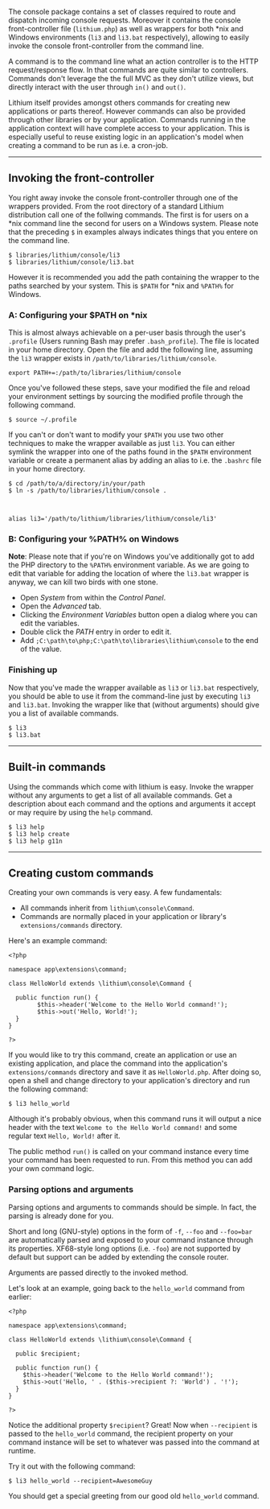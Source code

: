 
The console package contains a set of classes required to route and dispatch
incoming console requests. Moreover it contains the console front-controller
file (`lithium.php`) as well as wrappers for both *nix and Windows environments
(`li3` and `li3.bat` respectively), allowing to easily invoke the
console front-controller from the command line.

A command is to the command line what an action controller is to the HTTP
request/response flow. In that commands are quite similar to controllers.
Commands don't leverage the the full MVC as they don't utilize views, but
directly interact with the user through `in()` and `out()`.

Lithium itself provides amongst others commands for creating new applications
or parts thereof. However commands can also be provided through other libraries
or by your application. Commands running in the application context will have
complete access to your application. This is especially useful to reuse
existing logic in an application's model when creating a command to be run as
i.e. a cron-job.

-----

## Invoking the front-controller ##

You right away invoke the console front-controller through one of the wrappers
provided. From the root directory of a standard Lithium distribution call  one
of the follwing commands. The first is for users on a *nix command line the
second for users on a Windows system. Please note that the preceding `$` in
examples always indicates things that you entere on the command line.

    $ libraries/lithium/console/li3
    $ libraries/lithium/console/li3.bat


However it is recommended you add the path containing the wrapper to the paths
searched by your system. This is `$PATH` for *nix and `%PATH%` for Windows.


### A: Configuring your $PATH on *nix ###

This is almost always achievable on a per-user basis through the user's
`.profile` (Users running Bash may prefer `.bash_profile`). The file is located
in your home directory.  Open the file and add the following line, assuming the
`li3` wrapper exists in `/path/to/libraries/lithium/console`.

    export PATH+=:/path/to/libraries/lithium/console


Once you've followed these steps, save your modified the file and reload your environment settings
by sourcing the modified profile through the following command.

    $ source ~/.profile


If you can't or don't want to modify your `$PATH` you use two other techniques
to make the wrapper available as just `li3`.  You can either symlink the
wrapper into one of the paths found in the `$PATH` environment variable or
create a permanent alias by adding an alias to i.e. the `.bashrc` file in your
home directory.

    $ cd /path/to/a/directory/in/your/path
    $ ln -s /path/to/libraries/lithium/console .



    alias li3='/path/to/lithium/libraries/lithium/console/li3'


### B: Configuring your %PATH% on Windows ###

**Note**: Please note that if you're on  Windows you've additionally got to add the PHP directory to
  the `%PATH%` environment variable. As we are going to edit that variable for adding
  the location of where the `li3.bat` wrapper is anyway, we can kill two birds with one stone.

 * Open _System_ from within the _Control Panel_.
 * Open the _Advanced_ tab.
 * Clicking the _Environment Variables_ button open a dialog where you can edit the variables.
 * Double click the _PATH_ entry in order to edit it.
 * Add `;C:\path\to\php;C:\path\to\libraries\lithium\console` to the end of the value.

### Finishing up ###

Now that you've made the wrapper available as `li3` or `li3.bat` respectively,
you should be able to use it from the command-line just by executing `li3` and
`li3.bat`. Invoking the wrapper like that (without arguments) should give you a
list of available commands.

    $ li3
    $ li3.bat

-----

## Built-in commands ##

Using the commands which come with lithium is easy. Invoke the wrapper without
any arguments to get a list of all available commands. Get a description about
each command and the options and arguments it accept or may require by using
the `help` command.

    $ li3 help
    $ li3 help create
    $ li3 help g11n

-----

## Creating custom commands ##

Creating your own commands is very easy. A few fundamentals:

* All commands inherit from `lithium\console\Command`.
* Commands are normally placed in your application or library's `extensions/commands` directory.

Here's an example command:


    <?php

    namespace app\extensions\command;

    class HelloWorld extends \lithium\console\Command {

      public function run() {
		    $this->header('Welcome to the Hello World command!');
		    $this->out('Hello, World!');
      }
    }

    ?>


If you would like to try this command, create an application or use an existing
application, and place the command into the application's `extensions/commands`
directory and save it as `HelloWorld.php`. After doing so, open a shell and
change directory to your application's directory and run the following command:


    $ li3 hello_world


Although it's probably obvious, when this command runs it will output a nice
header with the text `Welcome to the Hello World command!` and some regular
text `Hello, World!` after it.

The public method `run()` is called on your command instance every time your
command has been requested to run. From this method you can add your own command
logic.

### Parsing options and arguments ###

Parsing options and arguments to commands should be simple. In fact, the
parsing is already done for you.

Short and long (GNU-style) options in the form of `-f`, `--foo` and `--foo=bar`
are automatically parsed and exposed to your command instance through its
properties. XF68-style long options (i.e. `-foo`) are not supported by default
but support can be added by extending the console router.

Arguments are passed directly to the invoked method.

Let's look at an example, going back to the `hello_world` command from earlier:

    <?php

    namespace app\extensions\command;

    class HelloWorld extends \lithium\console\Command {

      public $recipient;

      public function run() {
        $this->header('Welcome to the Hello World command!');
        $this->out('Hello, ' . ($this->recipient ?: 'World') . '!');
      }
    }

    ?>


Notice the additional property `$recipient`? Great! Now when `--recipient` is
passed to the `hello_world` command, the recipient property on your command
instance will be set to whatever was passed into the command at runtime.

Try it out with the following command:

    $ li3 hello_world --recipient=AwesomeGuy


You should get a special greeting from our good old `hello_world` command.
